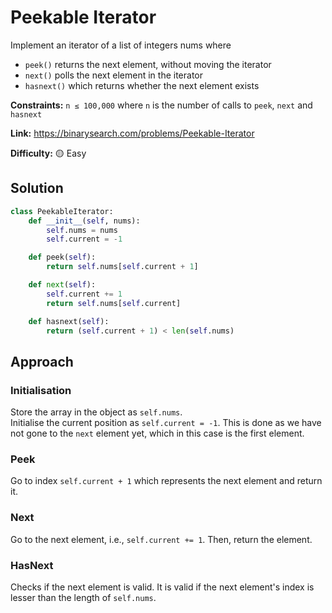 # Peekable Iterator

Implement an iterator of a list of integers nums where
- `peek()` returns the next element, without moving the iterator
- `next()` polls the next element in the iterator
- `hasnext()` which returns whether the next element exists

**Constraints:** `n ≤ 100,000` where `n` is the number of calls to `peek`, `next` and `hasnext`

**Link:** https://binarysearch.com/problems/Peekable-Iterator

**Difficulty:** :yellow_circle: Easy

## Solution

```python
class PeekableIterator:
    def __init__(self, nums):
        self.nums = nums
        self.current = -1

    def peek(self):
        return self.nums[self.current + 1]

    def next(self):
        self.current += 1
        return self.nums[self.current]

    def hasnext(self):
        return (self.current + 1) < len(self.nums)
```

## Approach

### Initialisation

Store the array in the object as `self.nums`. <br>
Initialise the current position as `self.current = -1`. This is done as we have not gone to the `next` element yet, which in this case is the first element.

### Peek

Go to index `self.current + 1` which represents the next element and return it.

### Next

Go to the next element, i.e., `self.current += 1`. Then, return the element.

### HasNext

Checks if the next element is valid. It is valid if the next element's index is lesser than the length of `self.nums`.